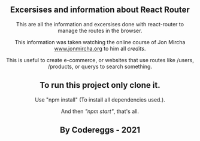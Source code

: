 <div style="text-align: center">
<h2>Excersises and information about React Router</h2>

This are all the information and excersises done with react-router to manage the routes in the browser.

This information was taken watching the online course of Jon Mircha <a href="https://www.jonmircha.org" target="_blank" rel="noreferrer">www.jonmircha.org</a> to him all <em>credits</em>.

This is useful to create e-commerce, or websites that use routes like /users, /products, or querys to search something.

<h2>To run this project only clone it.</h2>
<p>Use "npm install" (To install all dependencies used.).</p>
<p> And then <em>"npm start"</em>, that's all.</p>
<h2>By Codereggs - 2021</h2>
</div>
